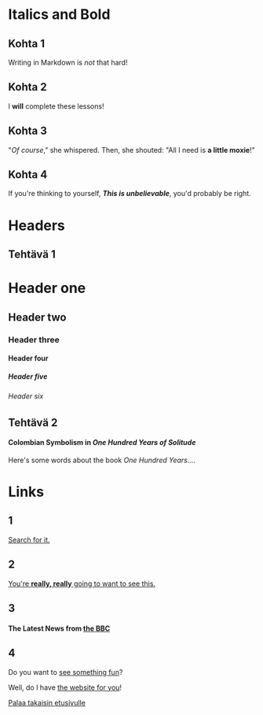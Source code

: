 # Italics and Bold

## Kohta 1
Writing in Markdown is _not_ that hard!

## Kohta 2
I **will** complete these lessons!

## Kohta 3
"_Of course_," she whispered. Then, she shouted: "All I need is **a little moxie**!"

## Kohta 4
If you're thinking to yourself, **_This is unbelievable_**, you'd probably be right.

# Headers

## Tehtävä 1

# Header one
## Header two
### Header three
#### Header four
##### Header five
###### Header six

## Tehtävä 2

#### Colombian Symbolism in _One Hundred Years of Solitude_

Here's some words about the book _One Hundred Years..._.

# Links

## 1

[Search for it.](https://www.google.com)

## 2

[You're **really, really** going to want to see this.](https://www.dailykitten.com)

## 3

#### The Latest News from [the BBC](https://www.bbc.com/news)

## 4

Do you want to [see something fun][a fun place]?

Well, do I have [the website for you][another fun place]!

[a fun place]:https://www.zombo.com
[another fun place]:https://www.stumbleupon.com

[Palaa takaisin etusivulle](index.md)